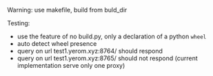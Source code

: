 Warning: use makefile, build from buld_dir

Testing:

-   use the feature of no build.py, only a declaration of a python `wheel`
-   auto detect wheel presence
-   query on url test1.yerom.xyz:8764/ should respond
-   query on url test1.yerom.xyz:8765/ should not respond (current implementation serve only one proxy)
